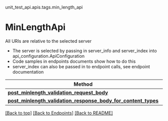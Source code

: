 <a name="top"></a>
unit_test_api.apis.tags.min_length_api
# MinLengthApi

All URIs are relative to the selected server
- The server is selected by passing in server_info and server_index into api_configuration.ApiConfiguration
- Code samples in endpoints documents show how to do this
- server_index can also be passed in to endpoint calls, see endpoint documentation

Method | Description
------ | -------------
[**post_minlength_validation_request_body**](min_length_api/post_minlength_validation_request_body.md) | 
[**post_minlength_validation_response_body_for_content_types**](min_length_api/post_minlength_validation_response_body_for_content_types.md) | 

[[Back to top]](#top) [[Back to Endpoints]](../../../README.md#Endpoints) [[Back to README]](../../../README.md)
